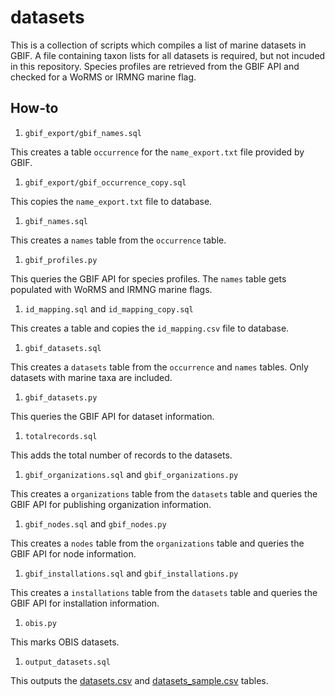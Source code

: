 # datasets

This is a collection of scripts which compiles a list of marine datasets in GBIF. A file containing taxon lists for all datasets is required, but not incuded in this repository. Species profiles are retrieved from the GBIF API and checked for a WoRMS or IRMNG marine flag.

## How-to

1. `gbif_export/gbif_names.sql`

 This creates a table `occurrence` for the `name_export.txt` file provided by GBIF.

1. `gbif_export/gbif_occurrence_copy.sql`

 This copies the `name_export.txt` file to database.

1. `gbif_names.sql`

 This creates a `names` table from the `occurrence` table.

1. `gbif_profiles.py`

 This queries the GBIF API for species profiles. The `names` table gets populated with WoRMS and IRMNG marine flags.

1. `id_mapping.sql` and `id_mapping_copy.sql`

 This creates a table and copies the `id_mapping.csv` file to database.

1. `gbif_datasets.sql`

 This creates a `datasets` table from the `occurrence` and `names` tables. Only datasets with marine taxa are included.

1. `gbif_datasets.py`

 This queries the GBIF API for dataset information.

1. `totalrecords.sql`

 This adds the total number of records to the datasets.

1. `gbif_organizations.sql` and `gbif_organizations.py`

 This creates a `organizations` table from the `datasets` table and queries the GBIF API for publishing organization information.

1. `gbif_nodes.sql` and `gbif_nodes.py`

 This creates a `nodes` table from the `organizations` table and queries the GBIF API for node information.

1. `gbif_installations.sql` and `gbif_installations.py`

 This creates a `installations` table from the `datasets` table and queries the GBIF API for installation information.

1. `obis.py`

 This marks OBIS datasets.

1. `output_datasets.sql`

 This outputs the [datasets.csv](datasets.csv) and [datasets_sample.csv](datasets_sample.csv) tables.
